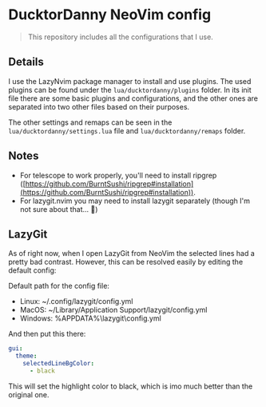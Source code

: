 # DucktorDanny NeoVim config

> This repository includes all the configurations that I use.

## Details

I use the LazyNvim package manager to install and use plugins. The used plugins can be found under the `lua/ducktordanny/plugins` folder. In its init file there are some basic plugins and configurations, and the other ones are separated into two other files based on their purposes.

The other settings and remaps can be seen in the `lua/ducktordanny/settings.lua` file and `lua/ducktordanny/remaps` folder.

## Notes

- For telescope to work properly, you'll need to install ripgrep ([https://github.com/BurntSushi/ripgrep#installation](https://github.com/BurntSushi/ripgrep#installation)).
- For lazygit.nvim you may need to install lazygit separately (though I'm not sure about that... 🤷)

## LazyGit

As of right now, when I open LazyGit from NeoVim the selected lines had a pretty bad contrast. However, this can be resolved easily by editing the default config:

Default path for the config file:

- Linux: ~/.config/lazygit/config.yml
- MacOS: ~/Library/Application Support/lazygit/config.yml
- Windows: %APPDATA%\lazygit\config.yml

And then put this there:

```yml
gui:
  theme:
    selectedLineBgColor:
      - black
```

This will set the highlight color to black, which is imo much better than the original one.
